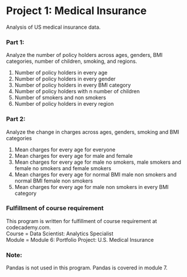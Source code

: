 # Project 1: Medical Insurance
Analysis of US medical insurance data.

### Part 1: 
Analyze the number of policy holders across ages, genders, BMI categories, number of children, smoking, and regions.
1. Number of policy holders in every age
2. Number of policy holders in every gender
3. Number of policy holders in every BMI category
4. Number of policy holders with n number of children
5. Number of smokers and non smokers
6. Number of policy holders in every region

### Part 2: 
Analyze the change in charges across ages, genders, smoking and BMI categories
1. Mean charges for every age for everyone
2. Mean charges for every age for male and female
3. Mean charges for every age for male no smokers, male smokers and female no smokers and female smokers
4. Mean charges for every age for normal BMI male non smokers and normal BMI female non smokers
5. Mean charges for every age for male non smokers in every BMI category

### Fulfillment of course requirement
This program is written for fulfillment of course requirement at codecademy.com.<br>
Course    = Data Scientist: Analytics Specialist<br>
Module    = Module 6: Portfolio Project: U.S. Medical Insurance<br>

### Note:
Pandas is not used in this program. Pandas is covered in module 7.
 
